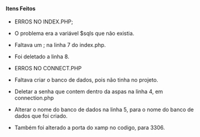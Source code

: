 #### Itens Feitos
* ERROS NO INDEX.PHP;
* O problema era a variável $sqls que não existia.
* Faltava um ; na linha 7 do index.php.
* Foi deletado a linha 8.

* ERROS NO CONNECT.PHP
* Faltava criar o banco de dados, pois não tinha no projeto.
* Deletar a senha que contem dentro da aspas na linha 4, em connection.php
* Alterar o nome do banco de dados na linha 5, para o nome do banco de dados que foi criado.
* Também foi alterado a porta do xamp no codigo, para 3306.